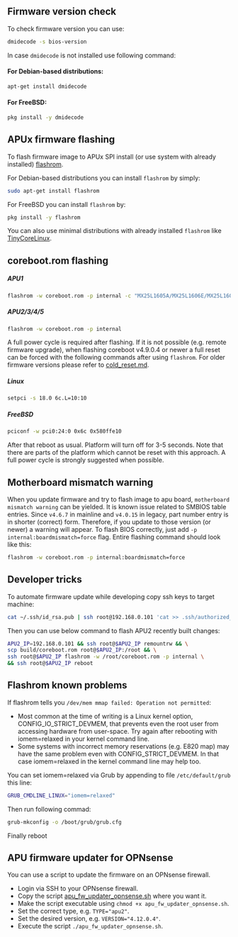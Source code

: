 Firmware version check
----------------------

To check firmware version you can use:

```sh
dmidecode -s bios-version
```

In case `dmidecode` is not installed use following command:

#### For Debian-based distributions:
```sh
apt-get install dmidecode
```

#### For FreeBSD:
```sh
pkg install -y dmidecode
```

APUx firmware flashing
----------------------

To flash firmware image to APUx SPI install (or use system with already
installed) [flashrom](https://www.flashrom.org/Flashrom).

For Debian-based distributions you can install `flashrom` by simply:

```sh
sudo apt-get install flashrom
```

For FreeBSD you can install `flashrom` by:

```sh
pkg install -y flashrom
```

You can also use minimal distributions with already installed `flashrom` like
[TinyCoreLinux](http://www.pcengines.ch/howto.htm#TinyCoreLinux).

## coreboot.rom flashing

##### APU1
```sh
flashrom -w coreboot.rom -p internal -c "MX25L1605A/MX25L1606E/MX25L1608E"
```

##### APU2/3/4/5
```sh
flashrom -w coreboot.rom -p internal
```

A full power cycle is required after flashing. If it is not possible (e.g.
remote firmware upgrade), when flashing coreboot v4.9.0.4 or newer a full reset
can be forced with the following commands after using `flashrom`. For older
firmware versions please refer to [cold_reset.md](cold_reset.md#forcing-cold-reset-from-started-os).

##### Linux

```sh
setpci -s 18.0 6c.L=10:10
```

##### FreeBSD

```sh
pciconf -w pci0:24:0 0x6c 0x580ffe10
```

After that reboot as usual. Platform will turn off for 3-5 seconds. Note that
there are parts of the platform which cannot be reset with this approach. A full
power cycle is strongly suggested when possible.

## Motherboard mismatch warning

When you update firmware and try to flash image to apu board, `motherboard
mismatch warning` can be yielded. It is known issue related to SMBIOS table
entries. Since `v4.6.7` in mainline and `v4.0.15` in legacy, part number entry
is in shorter (correct) form. Therefore, if you update to those version (or
newer) a warning will appear. To flash BIOS correctly, just add `-p
internal:boardmismatch=force` flag. Entire flashing command should look like
this:

```sh
flashrom -w coreboot.rom -p internal:boardmismatch=force
```

Developer tricks
----------------

To automate firmware update while developing copy ssh keys to target machine:

```sh
cat ~/.ssh/id_rsa.pub | ssh root@192.168.0.101 'cat >> .ssh/authorized_keys'
```

Then you can use below command to flash APU2 recently built changes:

```sh
APU2_IP=192.168.0.101 && ssh root@$APU2_IP remountrw && \
scp build/coreboot.rom root@$APU2_IP:/root && \
ssh root@$APU2_IP flashrom -w /root/coreboot.rom -p internal \
&& ssh root@$APU2_IP reboot
```

Flashrom known problems
----------------

If flashrom tells you `/dev/mem mmap failed: Operation not permitted`:

* Most common at the time of writing is a Linux kernel option, 
CONFIG_IO_STRICT_DEVMEM, that prevents even the root user from 
accessing hardware from user-space. Try again after rebooting with 
iomem=relaxed in your kernel command line.
* Some systems with incorrect memory reservations (e.g. E820 map) 
may have the same problem even with CONFIG_STRICT_DEVMEM. 
In that case iomem=relaxed in the kernel command line may help too.

You can set iomem=relaxed via Grub by appending to file `/etc/default/grub` 
this line:

```sh
GRUB_CMDLINE_LINUX="iomem=relaxed"
```
Then run following commad:

```sh
grub-mkconfig -o /boot/grub/grub.cfg
```

Finally reboot

APU firmware updater for OPNsense
----------------

You can use a script to update the firmware on an OPNsense firewall.

* Login via SSH to your OPNsense firewall.
* Copy the script [apu_fw_updater_opnsense.sh](https://github.com/pcengines/apu2-documentation/tree/master/scripts/apu_fw_updater_opnsense.sh) where you want it.
* Make the script executable using `chmod +x apu_fw_updater_opnsense.sh`.
* Set the correct type, e.g. `TYPE="apu2"`.
* Set the desired version, e.g. `VERSION="4.12.0.4"`.
* Execute the script `./apu_fw_updater_opnsense.sh`.
